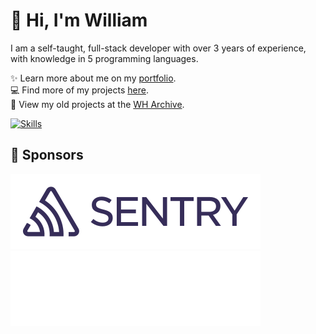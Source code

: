 # 👋 Hi, I'm William
I am a self-taught, full-stack developer with over 3 years of experience, with knowledge in 5 programming languages.

✨️ Learn more about me on my [portfolio](https://wdh.gg/dev).
<br>
💻 Find more of my projects [here](https://wdh.gg/github-org).
<br>
📁 View my old projects at the [WH Archive](https://wdh.gg/github-archive).

[![Skills](https://skillicons.dev/icons?i=css,cloudflare,discord,bots,docker,express,firebase,git,github,githubactions,html,js,linux,md,mongodb,netlify,nodejs,py,sentry,tailwind,ts,vercel,vscode,wordpress)](https://wdh.gg/dev)

## 💖 Sponsors
[![Sentry (Light Mode)](https://raw.githubusercontent.com/WilliamDavidHarrison/WilliamDavidHarrison/main/images/sponsors/sentry/wordmark-dark-200x60.svg#gh-light-mode-only)](https://sentry.io)
[![Sentry (Dark Mode)](https://raw.githubusercontent.com/WilliamDavidHarrison/WilliamDavidHarrison/main/images/sponsors/sentry/wordmark-light-200x60.svg#gh-dark-mode-only)](https://sentry.io)

